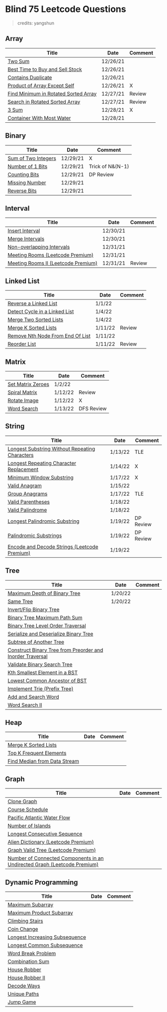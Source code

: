 # Blind 75 Leetcode Questions

> credits: yangshun

## Array

| Title                                                        | Date | Comment |
| ------------------------------------------------------------ | ---- | ------- |
| [Two Sum](https://leetcode.com/problems/two-sum/)            |  12/26/21    |         |
| [Best Time to Buy and Sell Stock](https://leetcode.com/problems/best-time-to-buy-and-sell-stock/) |  12/26/21    |         |
| [Contains Duplicate](https://leetcode.com/problems/contains-duplicate/) | 12/26/21     |         |
| [Product of Array Except Self](https://leetcode.com/problems/product-of-array-except-self/) | 12/26/21     | X        |
| [Find Minimum in Rotated Sorted Array](https://leetcode.com/problems/find-minimum-in-rotated-sorted-array/) |   12/27/21   |  Review       |
| [Search in Rotated Sorted Array](https://leetcode.com/problems/search-in-rotated-sorted-array/) | 12/27/21     | Review        |
| [3 Sum](https://leetcode.com/problems/3sum/)                 |  12/28/21    |  X       |
| [Container With Most Water](https://leetcode.com/problems/container-with-most-water/) |  12/28/21    |         |



## Binary

| Title                                                        | Date | Comment |
| ------------------------------------------------------------ | ---- | ------- |
| [Sum of Two Integers](https://leetcode.com/problems/sum-of-two-integers/) |   12/29/21   | X        |
| [Number of 1 Bits](https://leetcode.com/problems/number-of-1-bits/) |  12/29/21    |   Trick of N&(N-1)      |
| [Counting Bits](https://leetcode.com/problems/counting-bits/) |  12/29/21    |   DP Review      |
| [Missing Number](https://leetcode.com/problems/missing-number/) | 12/29/21     |         |
| [Reverse Bits](https://leetcode.com/problems/reverse-bits/)  |  12/29/21    |         |



## Interval

| Title                                                        | Date | Comment |
| ------------------------------------------------------------ | ---- | ------- |
| [Insert Interval](https://leetcode.com/problems/insert-interval/) | 12/30/21     |         |
| [Merge Intervals](https://leetcode.com/problems/merge-intervals/) |  12/30/21    |         |
| [Non-overlapping Intervals](https://leetcode.com/problems/non-overlapping-intervals/) | 12/31/21     |         |
| [Meeting Rooms (Leetcode Premium)](https://leetcode.com/problems/meeting-rooms/) |   12/31/21   |         |
| [Meeting Rooms II (Leetcode Premium)](https://leetcode.com/problems/meeting-rooms-ii/) |   12/31/21   |  Review       |



## Linked List

| Title                                                        | Date | Comment |
| ------------------------------------------------------------ | ---- | ------- |
| [Reverse a Linked List](https://leetcode.com/problems/reverse-linked-list/) | 1/1/22     |         |
| [Detect Cycle in a Linked List](https://leetcode.com/problems/linked-list-cycle/) | 1/4/22     |         |
| [Merge Two Sorted Lists](https://leetcode.com/problems/merge-two-sorted-lists/) | 1/4/22     |         |
| [Merge K Sorted Lists](https://leetcode.com/problems/merge-k-sorted-lists/) |  1/11/22    |   Review      |
| [Remove Nth Node From End Of List](https://leetcode.com/problems/remove-nth-node-from-end-of-list/) |  1/11/22    |         |
| [Reorder List](https://leetcode.com/problems/reorder-list/)  | 1/11/22     | Review        |



## Matrix

| Title                                                        | Date | Comment |
| ------------------------------------------------------------ | ---- | ------- |
| [Set Matrix Zeroes](https://leetcode.com/problems/set-matrix-zeroes/) |  1/2/22    |         |
| [Spiral Matrix](https://leetcode.com/problems/spiral-matrix/) | 1/12/22     |   Review      |
| [Rotate Image](https://leetcode.com/problems/rotate-image/)  |   1/12/22   | X        |
| [Word Search](https://leetcode.com/problems/word-search/)    |   1/13/22   | DFS Review        |



## String

| Title                                                        | Date | Comment |
| ------------------------------------------------------------ | ---- | ------- |
| [Longest Substring Without Repeating Characters](https://leetcode.com/problems/longest-substring-without-repeating-characters/) |  1/13/22    | TLE        |
| [Longest Repeating Character Replacement](https://leetcode.com/problems/longest-repeating-character-replacement/) | 1/14/22     | X        |
| [Minimum Window Substring](https://leetcode.com/problems/minimum-window-substring/) | 1/17/22     | X        |
| [Valid Anagram](https://leetcode.com/problems/valid-anagram/) |  1/15/22    |         |
| [Group Anagrams](https://leetcode.com/problems/group-anagrams/) |1/17/22      |   TLE      |
| [Valid Parentheses](https://leetcode.com/problems/valid-parentheses/) |  1/18/22    |         |
| [Valid Palindrome](https://leetcode.com/problems/valid-palindrome/) | 1/18/22     |         |
| [Longest Palindromic Substring](https://leetcode.com/problems/longest-palindromic-substring/) | 1/19/22     |  DP Review       |
| [Palindromic Substrings](https://leetcode.com/problems/palindromic-substrings/) | 1/19/22     | DP Review        |
| [Encode and Decode Strings (Leetcode Premium)](https://leetcode.com/problems/encode-and-decode-strings/) | 1/19/22     |         |



## Tree

| Title                                                        | Date | Comment |
| ------------------------------------------------------------ | ---- | ------- |
| [Maximum Depth of Binary Tree](https://leetcode.com/problems/maximum-depth-of-binary-tree/) |  1/20/22    |         |
| [Same Tree](https://leetcode.com/problems/same-tree/)        |1/20/22      |         |
| [Invert/Flip Binary Tree](https://leetcode.com/problems/invert-binary-tree/) |      |         |
| [Binary Tree Maximum Path Sum](https://leetcode.com/problems/binary-tree-maximum-path-sum/) |      |         |
| [Binary Tree Level Order Traversal](https://leetcode.com/problems/binary-tree-level-order-traversal/) |      |         |
| [Serialize and Deserialize Binary Tree](https://leetcode.com/problems/serialize-and-deserialize-binary-tree/) |      |         |
| [Subtree of Another Tree](https://leetcode.com/problems/subtree-of-another-tree/) |      |         |
| [Construct Binary Tree from Preorder and Inorder Traversal](https://leetcode.com/problems/construct-binary-tree-from-preorder-and-inorder-traversal/) |      |         |
| [Validate Binary Search Tree](https://leetcode.com/problems/validate-binary-search-tree/) |      |         |
| [Kth Smallest Element in a BST](https://leetcode.com/problems/kth-smallest-element-in-a-bst/) |      |         |
| [Lowest Common Ancestor of BST](https://leetcode.com/problems/lowest-common-ancestor-of-a-binary-search-tree/) |      |         |
| [Implement Trie (Prefix Tree)](https://leetcode.com/problems/implement-trie-prefix-tree/) |      |         |
| [Add and Search Word](https://leetcode.com/problems/add-and-search-word-data-structure-design/) |      |         |
| [Word Search II](https://leetcode.com/problems/word-search-ii/) |      |         |



## Heap

| Title                                                        | Date | Comment |
| ------------------------------------------------------------ | ---- | ------- |
| [Merge K Sorted Lists](https://leetcode.com/problems/merge-k-sorted-lists/) |      |         |
| [Top K Frequent Elements](https://leetcode.com/problems/top-k-frequent-elements/) |      |         |
| [Find Median from Data Stream](https://leetcode.com/problems/find-median-from-data-stream/) |      |         |



## Graph

| Title                                                        | Date | Comment |
| ------------------------------------------------------------ | ---- | ------- |
| [Clone Graph](https://leetcode.com/problems/clone-graph/)    |      |         |
| [Course Schedule](https://leetcode.com/problems/course-schedule/) |      |         |
| [Pacific Atlantic Water Flow](https://leetcode.com/problems/pacific-atlantic-water-flow/) |      |         |
| [Number of Islands](https://leetcode.com/problems/number-of-islands/) |      |         |
| [Longest Consecutive Sequence](https://leetcode.com/problems/longest-consecutive-sequence/) |      |         |
| [Alien Dictionary (Leetcode Premium)](https://leetcode.com/problems/alien-dictionary/) |      |         |
| [Graph Valid Tree (Leetcode Premium)](https://leetcode.com/problems/graph-valid-tree/) |      |         |
| [Number of Connected Components in an Undirected Graph (Leetcode Premium)](https://leetcode.com/problems/number-of-connected-components-in-an-undirected-graph/) |      |         |



## Dynamic Programming

| Title                                                        | Date | Comment |
| ------------------------------------------------------------ | ---- | ------- |
| [Maximum Subarray](https://leetcode.com/problems/maximum-subarray/) |      |         |
| [Maximum Product Subarray](https://leetcode.com/problems/maximum-product-subarray/) |      |         |
| [Climbing Stairs](https://leetcode.com/problems/climbing-stairs/) |      |         |
| [Coin Change](https://leetcode.com/problems/coin-change/)    |      |         |
| [Longest Increasing Subsequence](https://leetcode.com/problems/longest-increasing-subsequence/) |      |         |
| [Longest Common Subsequence](https://leetcode.com/problems/longest-common-subsequence/) |      |         |
| [Word Break Problem](https://leetcode.com/problems/word-break/) |      |         |
| [Combination Sum](https://leetcode.com/problems/combination-sum-iv/) |      |         |
| [House Robber](https://leetcode.com/problems/house-robber/)  |      |         |
| [House Robber II](https://leetcode.com/problems/house-robber-ii/) |      |         |
| [Decode Ways](https://leetcode.com/problems/decode-ways/)    |      |         |
| [Unique Paths](https://leetcode.com/problems/unique-paths/)  |      |         |
| [Jump Game](https://leetcode.com/problems/jump-game/)        |      |         |

